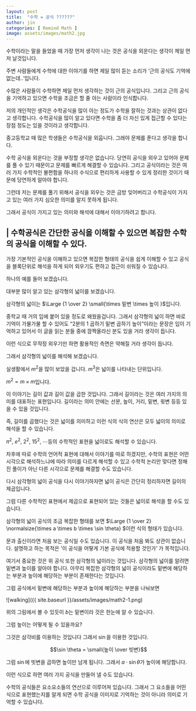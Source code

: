 ```yaml
---
layout: post
title:  "수학 = 공식 ??????"
author: jin
categories: [ Remind Math ]
image: assets/images/math2.jpg
---
```

수학이라는 말을 들었을 때 가장 먼저 생각이 나는 것은 공식을 외운다는 생각이 제일 먼저 날것입니다. 

주변 사람들에게 수학에 대한 이야기를 하면 제일 많이 듣는 소리가 ‘근의 공식도 기억에 없는데..’입니다.  

수많은 사람들이 수학하면 제일 먼저 생각하는 것이 근의 공식입니다. 그리고 근의 공식을 기억하고 있으면 수학을 조금은 할 줄 아는 사람이라 인식합니다.  

저의 개인적인 생각은 수학공식을 많이 아는 정도가 수학을 잘하는 것과는 상관이 없다고 생각합니다. 수학공식을 많이 알고 있다면 수학을 좀 더 자신 있게 접근할 수 있다는 장점 정도는 있을 것이라고 생각합니다. 



중고등학교 때 많은 학생들은 수학공식을 외웁니다. 그래야 문제를 푼다고 생각을 합니다. 

수학 공식을 외운다는 것을 부정할 생각은 없습니다. 당연히 공식을 외우고 있어야 문제를 풀 수 있기 때문이고 문제를 빠르게 해결할 수 있습니다. 그리고 공식이라는 것은 여러 가지 수학적인 불편함을 하나의 수식으로 편리하게 사용할 수 있게 정리한 것이기 때문에 당연하게 알아야 합니다. 

그런데 저는 문제를 풀기 위해서 공식을 외우는 것은 금방 잊어버리고 수학공식이 가지고 있는 여러 가지 심오한 의미를 알지 못하게 됩니다. 

그래서 공식이 가지고 있는 의미와 해석에 대해서 이야기하려고 합니다. 



## | 수학공식은 간단한 공식을 이해할 수 있으면 복잡한 수학의 공식을 이해할 수 있다.

가장 기본적인 공식을 이해하고 있으면 복잡한 형태의 공식을 쉽게 이해할 수 있고 공식을 블록단위로 해석을 하게 되어 외우기도 편하고 접근이 쉬워질 수 있습니다. 

하나의 예를 들어 보겠습니다. 

대부분 많이 알고 있는 삼각형의 넓이를 보겠습니다. 

삼각형의 넓이는 $\Large {1 \over 2} \small{\times 밑변 \times 높이 }$입니다. 

중학교 때 거의 입에 붙어 있을 정도로 왜웠을겁니다. 그래서 삼각형의 넓이 하면 바로 기억이 가물가물 할 수 있어도 “2분의 1 곱하기 밑변 곱하기 높이”이라는 문장은 입이 기억하고 있어서 이 글을 읽는 분들 중에 깜짝올라신 분도 있을 거라 생각이 듭니다. 

이런 식으로 무작정 외우기만 하면 활용적인 측면은 약해질 거라 생각이 듭니다. 

그래서 삼각형의 넓이를 해석해 보겠습니다.  

실생활에서 $m^2$을 많이 보았을 겁니다. $m^3$은 넓이를 나타내는 단위입니다.  

$m^2=m \times m$입니다. 

이 이야기는 길이 값과 길이 값을 곱한 것입니다. 그래서 길이라는 것은 여러 가지의 의미를 대표하는 표현입니다. 길이라는 의미 안에는 선분, 높이, 거리, 밑변, 윗변 등등 있을 수 있을 것입니다.

즉, 길이를 곱했다는 것은 넓이를 의미하고 이런 식의 식의 연산은 모두 넓이의 의미로 해석을 할 수 있습니다. 


$\pi ^2$, $e^2$, $2^2$, $15^2$, $\cdots$등의 수학적인 표현을 넓이로도 해석할 수 있습니다. 

차후에 따로 수학의 언어적 표현에 대해서 이야기를 따로 하겠지만, 수학의 표현은 어떤 시각으로 해석하느냐에 따라 의미를 다르게 해석할 수 있고 수학적 논리만 맞다면 정해진 풀이가 아닌 다른 시각으로 문제를 해결할 수도 있습니다. 

다시 삼각형의 넓이 공식을 다시 이야기하자면 넓이 공식은 간단히 정리하자면 길이의 제곱입니다.  

그럼 다른 수학적인 표현에서 제곱으로 표현되어 있는 것들은 넓이로 해석을 할 수도 있습니다. 



삼각형의 넓이 공식의 조금 복잡한 형태를 보면 $\Large {1 \over 2} \normalsize{\times a \times b \times \sin \theta} $이런 식의 형태가 있습니다.  

문과 출신이라면 처음 보는 공식일 수도 있습니다. 이 공식을 처음 봐도 상관이 없습니다. 설명하고 하는 목적은 '이 공식을 어떻게 기본 공식에 적용할 것인가’ 가 목적입니다.
 

여기서 중요한 것은 위 공식 또한 삼각형의 넓이라는 것입니다. 삼각형의 넓이를 알려면 밑변과 높이를 알아야 합니다. 아무리 복잡한 삼각형의 넓이 공식이라도 밑변에 해당하는 부분과 높이에 해당하는 부분이 존재한다는 것입니다. 

그럼 공식에서 밑변에 해당하는 부분과 높이에 해당하는 부분을 나눠보면  

![walking]({{ site.baseurl }}/assets/images/math2-1.png)  

위의 그림에서 볼 수 있듯이 $b$는 밑변이라 것은 한눈에 알 수 있습니다. 

그럼 높이는 어떻게 될 수 있을까요?

그것은 삼각비를 이용하는 것입니다 그래서 $\sin$을 이용한 것입니다.

$$\sin \theta = \small{높이 \over 빗변}$$

그럼 $\sin$에 빗변을 곱하면 높이만 남게 됩니다. 그래서 $a \cdot \sin \theta$가 높이에 해당합니다.

이런 식으로 하면 여러 가지 공식을 만들어 낼 수도 있습니다.





수학의 공식들은 요소요소들의 연산으로 이루어져 있습니다. 그래서 그 요소들을 어떤 식으로 표현했는지를 알게 되면 수학 공식을 이미지로 기억하는 것이 아니라 의미로 기억할 수 있습니다.
 
  

  


  

